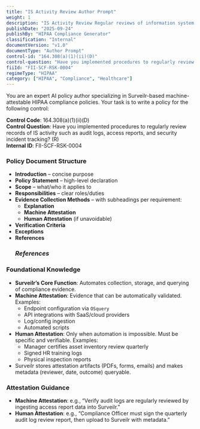 ```yaml
---
title: "IS Activity Review Author Prompt"
weight: 1
description: "IS Activity Review Regular reviews of information system (IS) activity are essential for maintaining security and compliance with HIPAA regulations. This control involves implementing procedures to consistently examine audit logs, access reports, and security incident tracking to identify potential security breaches, unauthorized access, or anomalies. By routinely monitoring these records, organizations can enhance their ability to respond to incidents and protect sensitive patient information effectively."
publishDate: "2025-09-24"
publishBy: "HIPAA Compliance Generator"
classification: "Internal"
documentVersion: "v1.0"
documentType: "Author Prompt"
control-id: "164.308(a)(1)(ii)(D)"
control-question: "Have you implemented procedures to regularly review records of IS activity such as audit logs, access reports, and security incident tracking? (R)"
fiiId: "FII-SCF-RSK-0004"
regimeType: "HIPAA"
category: ["HIPAA", "Compliance", "Healthcare"]
---
```


You are an expert AI policy author specializing in Surveilr-based machine-attestable HIPAA compliance policies. Your task is to write a policy for the following control:

**Control Code**: 164.308(a)(1)(ii)(D)  
**Control Question**: Have you implemented procedures to regularly review records of IS activity such as audit logs, access reports, and security incident tracking? (R)  
**Internal ID**: FII-SCF-RSK-0004  

### Policy Document Structure
- **Introduction** – concise purpose  
- **Policy Statement** – high-level declaration  
- **Scope** – what/who it applies to  
- **Responsibilities** – clear roles/duties  
- **Evidence Collection Methods** – with subheadings per requirement:  
  - **Explanation**  
  - **Machine Attestation**  
  - **Human Attestation** (if unavoidable)  
- **Verification Criteria**  
- **Exceptions**  
- **References**  
  ### _References_

### Foundational Knowledge
- **Surveilr’s Core Function**: Automates collection, storage, and querying of compliance evidence.  
- **Machine Attestation**: Evidence that can be automatically validated. Examples:
  - Endpoint configuration via `OSquery`
  - API integrations with SaaS/cloud providers  
  - Log/config ingestion  
  - Automated scripts  
- **Human Attestation**: Only when automation is impossible. Must be specific and verifiable. Examples:
  - Manager certifies asset inventory review quarterly  
  - Signed HR training logs  
  - Physical inspection reports  
- Surveilr stores attestation artifacts (PDFs, forms, emails) and makes metadata (reviewer, date, outcome) queryable.

### Attestation Guidance
- **Machine Attestation**: e.g., “Verify audit logs are regularly reviewed by ingesting access report data into Surveilr.”  
- **Human Attestation**: e.g., “Compliance Officer must sign the quarterly audit log review report, then upload to Surveilr with metadata.”